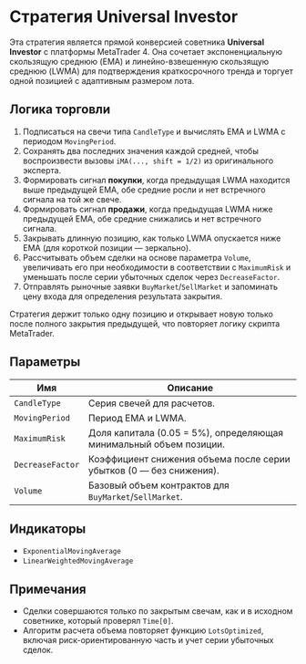 # Стратегия Universal Investor

Эта стратегия является прямой конверсией советника **Universal Investor** с платформы MetaTrader 4. Она сочетает экспоненциальную скользящую среднюю (EMA) и линейно-взвешенную скользящую среднюю (LWMA) для подтверждения краткосрочного тренда и торгует одной позицией с адаптивным размером лота.

## Логика торговли

1. Подписаться на свечи типа `CandleType` и вычислять EMA и LWMA с периодом `MovingPeriod`.
2. Сохранять два последних значения каждой средней, чтобы воспроизвести вызовы `iMA(..., shift = 1/2)` из оригинального эксперта.
3. Формировать сигнал **покупки**, когда предыдущая LWMA находится выше предыдущей EMA, обе средние росли и нет встречного сигнала на той же свече.
4. Формировать сигнал **продажи**, когда предыдущая LWMA ниже предыдущей EMA, обе средние снижались и нет встречного сигнала.
5. Закрывать длинную позицию, как только LWMA опускается ниже EMA (для короткой позиции — зеркально).
6. Рассчитывать объем сделки на основе параметра `Volume`, увеличивать его при необходимости в соответствии с `MaximumRisk` и уменьшать после серии убыточных сделок через `DecreaseFactor`.
7. Отправлять рыночные заявки `BuyMarket`/`SellMarket` и запоминать цену входа для определения результата закрытия.

Стратегия держит только одну позицию и открывает новую только после полного закрытия предыдущей, что повторяет логику скрипта MetaTrader.

## Параметры

| Имя | Описание |
| --- | --- |
| `CandleType` | Серия свечей для расчетов. |
| `MovingPeriod` | Период EMA и LWMA. |
| `MaximumRisk` | Доля капитала (0.05 = 5%), определяющая минимальный объем позиции. |
| `DecreaseFactor` | Коэффициент снижения объема после серии убытков (0 — без снижения). |
| `Volume` | Базовый объем контрактов для `BuyMarket`/`SellMarket`. |

## Индикаторы

- `ExponentialMovingAverage`
- `LinearWeightedMovingAverage`

## Примечания

- Сделки совершаются только по закрытым свечам, как и в исходном советнике, который проверял `Time[0]`.
- Алгоритм расчета объема повторяет функцию `LotsOptimized`, включая риск-ориентированную часть и учет серии убыточных сделок.
